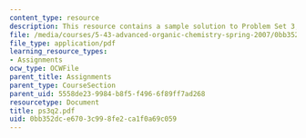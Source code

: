 ```yaml
---
content_type: resource
description: This resource contains a sample solution to Problem Set 3, Question 2.
file: /media/courses/5-43-advanced-organic-chemistry-spring-2007/0bb352dce6703c998fe2ca1f0a69c059_ps3q2.pdf
file_type: application/pdf
learning_resource_types:
- Assignments
ocw_type: OCWFile
parent_title: Assignments
parent_type: CourseSection
parent_uid: 5558de23-9984-b8f5-f496-6f89ff7ad268
resourcetype: Document
title: ps3q2.pdf
uid: 0bb352dc-e670-3c99-8fe2-ca1f0a69c059
---
```


